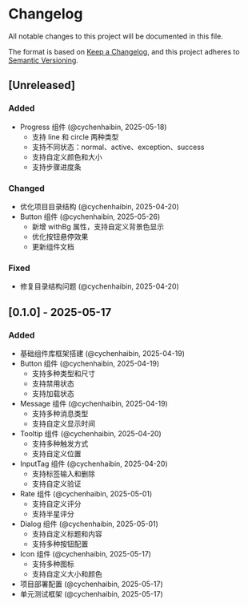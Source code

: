 # Changelog

All notable changes to this project will be documented in this file.

The format is based on [Keep a Changelog](https://keepachangelog.com/en/1.0.0/), and this project adheres to [Semantic Versioning](https://semver.org/spec/v2.0.0.html).

## [Unreleased]

### Added

- Progress 组件 (@cychenhaibin, 2025-05-18)
  - 支持 line 和 circle 两种类型
  - 支持不同状态：normal、active、exception、success
  - 支持自定义颜色和大小
  - 支持步骤进度条

### Changed

- 优化项目目录结构 (@cychenhaibin, 2025-04-20)
- Button 组件 (@cychenhaibin, 2025-05-26)
  - 新增 withBg 属性，支持自定义背景色显示
  - 优化按钮悬停效果
  - 更新组件文档

### Fixed

- 修复目录结构问题 (@cychenhaibin, 2025-04-20)

## [0.1.0] - 2025-05-17

### Added

- 基础组件库框架搭建 (@cychenhaibin, 2025-04-19)
- Button 组件 (@cychenhaibin, 2025-04-19)
  - 支持多种类型和尺寸
  - 支持禁用状态
  - 支持加载状态
- Message 组件 (@cychenhaibin, 2025-04-19)
  - 支持多种消息类型
  - 支持自定义显示时间
- Tooltip 组件 (@cychenhaibin, 2025-04-20)
  - 支持多种触发方式
  - 支持自定义位置
- InputTag 组件 (@cychenhaibin, 2025-04-20)
  - 支持标签输入和删除
  - 支持自定义验证
- Rate 组件 (@cychenhaibin, 2025-05-01)
  - 支持自定义评分
  - 支持半星评分
- Dialog 组件 (@cychenhaibin, 2025-05-01)
  - 支持自定义标题和内容
  - 支持多种按钮配置
- Icon 组件 (@cychenhaibin, 2025-05-17)
  - 支持多种图标
  - 支持自定义大小和颜色
- 项目部署配置 (@cychenhaibin, 2025-05-17)
- 单元测试框架 (@cychenhaibin, 2025-05-17)
